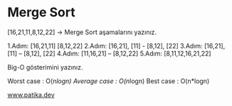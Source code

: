 # Merge Sort

[16,21,11,8,12,22] -> Merge Sort aşamalarını yazınız.

1.Adım: [16,21,11] [8,12,22]
2.Adım: [16,21], [11] - [8,12], [22]
3.Adım: [16,21], [11] – [8,12], [22]
4.Adım: [11,16,21] – [8,12,22]
5.Adım: [8,11,12,16,21,22]

Big-O gösterimini yazınız.

Worst case   : O(n*logn)
Average case : O(n*logn)
Best case    : O(n*logn)


www.patika.dev
